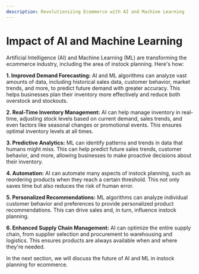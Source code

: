 ```yaml
---
description: Revolutionizing Ecommerce with AI and Machine Learning
---
```


# Impact of AI and Machine Learning



Artificial Intelligence (AI) and Machine Learning (ML) are transforming the ecommerce industry, including the area of instock planning. Here's how:

**1. Improved Demand Forecasting:** AI and ML algorithms can analyze vast amounts of data, including historical sales data, customer behavior, market trends, and more, to predict future demand with greater accuracy. This helps businesses plan their inventory more effectively and reduce both overstock and stockouts.

**2. Real-Time Inventory Management:** AI can help manage inventory in real-time, adjusting stock levels based on current demand, sales trends, and even factors like seasonal changes or promotional events. This ensures optimal inventory levels at all times.

**3. Predictive Analytics:** ML can identify patterns and trends in data that humans might miss. This can help predict future sales trends, customer behavior, and more, allowing businesses to make proactive decisions about their inventory.

**4. Automation:** AI can automate many aspects of instock planning, such as reordering products when they reach a certain threshold. This not only saves time but also reduces the risk of human error.

**5. Personalized Recommendations:** ML algorithms can analyze individual customer behavior and preferences to provide personalized product recommendations. This can drive sales and, in turn, influence instock planning.

**6. Enhanced Supply Chain Management:** AI can optimize the entire supply chain, from supplier selection and procurement to warehousing and logistics. This ensures products are always available when and where they're needed.

In the next section, we will discuss the future of AI and ML in instock planning for ecommerce.
